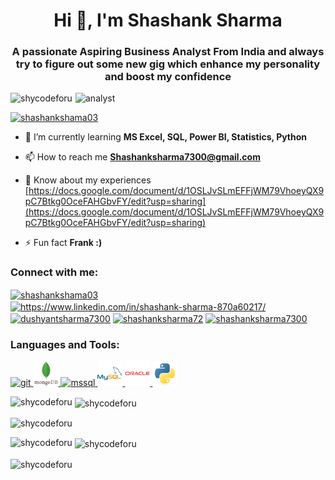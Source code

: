 <h1 align="center">Hi 👋, I'm Shashank Sharma</h1>
<h3 align="center">A passionate Aspiring Business Analyst From India and always try to figure out some new gig which enhance my personality and boost my confidence</h3>
<img align="right"alt="analyst"width="400"src="https://www.google.com/url?sa=i&url=https%3A%2F%2Fgithub.com%2Fhimanshu-commits&psig=AOvVaw3QDilyfsqI85tf7t6AftfY&ust=1711429363938000&source=images&cd=vfe&opi=89978449&ved=0CBEQjRxqFwoTCPiJxazRjoUDFQAAAAAdAAAAABAE">
<p align="left"> <img src="https://komarev.com/ghpvc/?username=shycodeforu&label=Profile%20views&color=0e75b6&style=flat" alt="shycodeforu" /> </p>

<p align="left"> <a href="https://twitter.com/shashankshama03" target="blank"><img src="https://img.shields.io/twitter/follow/shashankshama03?logo=twitter&style=for-the-badge" alt="shashankshama03" /></a> </p>

- 🌱 I’m currently learning **MS Excel, SQL, Power BI, Statistics, Python**

- 📫 How to reach me **Shashanksharma7300@gmail.com**

- 📄 Know about my experiences [https://docs.google.com/document/d/1OSLJvSLmEFFjWM79VhoeyQX9pC7Btkg0OceFAHGbvFY/edit?usp=sharing](https://docs.google.com/document/d/1OSLJvSLmEFFjWM79VhoeyQX9pC7Btkg0OceFAHGbvFY/edit?usp=sharing)

- ⚡ Fun fact **Frank :)**

<h3 align="left">Connect with me:</h3>
<p align="left">
<a href="https://twitter.com/shashankshama03" target="blank"><img align="center" src="https://raw.githubusercontent.com/rahuldkjain/github-profile-readme-generator/master/src/images/icons/Social/twitter.svg" alt="shashankshama03" height="30" width="40" /></a>
<a href="https://linkedin.com/in/https://www.linkedin.com/in/shashank-sharma-870a60217/" target="blank"><img align="center" src="https://raw.githubusercontent.com/rahuldkjain/github-profile-readme-generator/master/src/images/icons/Social/linked-in-alt.svg" alt="https://www.linkedin.com/in/shashank-sharma-870a60217/" height="30" width="40" /></a>
<a href="https://kaggle.com/dushyantsharma7300" target="blank"><img align="center" src="https://raw.githubusercontent.com/rahuldkjain/github-profile-readme-generator/master/src/images/icons/Social/kaggle.svg" alt="dushyantsharma7300" height="30" width="40" /></a>
<a href="https://www.hackerrank.com/shashanksharma72" target="blank"><img align="center" src="https://raw.githubusercontent.com/rahuldkjain/github-profile-readme-generator/master/src/images/icons/Social/hackerrank.svg" alt="shashanksharma72" height="30" width="40" /></a>
<a href="https://auth.geeksforgeeks.org/user/shashanksharma7300" target="blank"><img align="center" src="https://raw.githubusercontent.com/rahuldkjain/github-profile-readme-generator/master/src/images/icons/Social/geeks-for-geeks.svg" alt="shashanksharma7300" height="30" width="40" /></a>
</p>

<h3 align="left">Languages and Tools:</h3>
<p align="left"> <a href="https://git-scm.com/" target="_blank" rel="noreferrer"> <img src="https://www.vectorlogo.zone/logos/git-scm/git-scm-icon.svg" alt="git" width="40" height="40"/> </a> <a href="https://www.mongodb.com/" target="_blank" rel="noreferrer"> <img src="https://raw.githubusercontent.com/devicons/devicon/master/icons/mongodb/mongodb-original-wordmark.svg" alt="mongodb" width="40" height="40"/> </a> <a href="https://www.microsoft.com/en-us/sql-server" target="_blank" rel="noreferrer"> <img src="https://www.svgrepo.com/show/303229/microsoft-sql-server-logo.svg" alt="mssql" width="40" height="40"/> </a> <a href="https://www.mysql.com/" target="_blank" rel="noreferrer"> <img src="https://raw.githubusercontent.com/devicons/devicon/master/icons/mysql/mysql-original-wordmark.svg" alt="mysql" width="40" height="40"/> </a> <a href="https://www.oracle.com/" target="_blank" rel="noreferrer"> <img src="https://raw.githubusercontent.com/devicons/devicon/master/icons/oracle/oracle-original.svg" alt="oracle" width="40" height="40"/> </a> <a href="https://www.python.org" target="_blank" rel="noreferrer"> <img src="https://raw.githubusercontent.com/devicons/devicon/master/icons/python/python-original.svg" alt="python" width="40" height="40"/> </a> </p>

<p><img align="left" src="https://github-readme-stats.vercel.app/api/top-langs?username=shycodeforu&show_icons=true&locale=en&layout=compact" alt="shycodeforu" /></p>

<p>&nbsp;<img align="center" src="https://github-readme-stats.vercel.app/api?username=shycodeforu&show_icons=true&locale=en" alt="shycodeforu" /></p>

<p><img align="center" src="https://github-readme-streak-stats.herokuapp.com/?user=shycodeforu&" alt="shycodeforu" /></p>

<p><img align="left" src="https://github-readme-stats.vercel.app/api/top-langs?username=shycodeforu&show_icons=true&locale=en&layout=compact" alt="shycodeforu" /></p>

<p>&nbsp;<img align="center" src="https://github-readme-stats.vercel.app/api?username=shycodeforu&show_icons=true&locale=en" alt="shycodeforu" /></p>

<p><img align="center" src="https://github-readme-streak-stats.herokuapp.com/?user=shycodeforu&" alt="shycodeforu" /></p>
